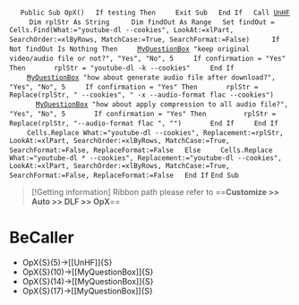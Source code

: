 &nbsp;&nbsp;&nbsp;&nbsp;
`Public Sub OpX()`
&nbsp;&nbsp;&nbsp;&nbsp;`If testing Then`
&nbsp;&nbsp;&nbsp;&nbsp;&nbsp;&nbsp;&nbsp;&nbsp;`Exit Sub`
&nbsp;&nbsp;&nbsp;&nbsp;`End If`
&nbsp;&nbsp;&nbsp;&nbsp;`Call `[`UnHF`](UnHF)
&nbsp;&nbsp;&nbsp;&nbsp;
&nbsp;&nbsp;&nbsp;&nbsp;`Dim rplStr As String`
&nbsp;&nbsp;&nbsp;&nbsp;
&nbsp;&nbsp;&nbsp;&nbsp;`Dim findOut As Range`
&nbsp;&nbsp;&nbsp;&nbsp;`Set findOut = Cells.Find(What:="youtube-dl --cookies", LookAt:=xlPart, SearchOrder:=xlByRows, MatchCase:=True, SearchFormat:=False)`
&nbsp;&nbsp;&nbsp;&nbsp;
&nbsp;&nbsp;&nbsp;&nbsp;`If Not findOut Is Nothing Then`
&nbsp;&nbsp;&nbsp;&nbsp;&nbsp;&nbsp;&nbsp;&nbsp;[`MyQuestionBox`](MyQuestionBox)` "keep original video/audio file or not?", "Yes", "No", 5`
&nbsp;&nbsp;&nbsp;&nbsp;&nbsp;&nbsp;&nbsp;&nbsp;`If confirmation = "Yes" Then`
&nbsp;&nbsp;&nbsp;&nbsp;&nbsp;&nbsp;&nbsp;&nbsp;&nbsp;&nbsp;&nbsp;&nbsp;`rplStr = "youtube-dl -k --cookies"`
&nbsp;&nbsp;&nbsp;&nbsp;&nbsp;&nbsp;&nbsp;&nbsp;`End If`
&nbsp;&nbsp;&nbsp;&nbsp;
&nbsp;&nbsp;&nbsp;&nbsp;&nbsp;&nbsp;&nbsp;&nbsp;[`MyQuestionBox`](MyQuestionBox)` "how about generate audio file after download?", "Yes", "No", 5`
&nbsp;&nbsp;&nbsp;&nbsp;&nbsp;&nbsp;&nbsp;&nbsp;`If confirmation = "Yes" Then`
&nbsp;&nbsp;&nbsp;&nbsp;&nbsp;&nbsp;&nbsp;&nbsp;&nbsp;&nbsp;&nbsp;&nbsp;`rplStr = Replace(rplStr, " --cookies", " -x --audio-format flac --cookies")`
&nbsp;&nbsp;&nbsp;&nbsp;&nbsp;&nbsp;&nbsp;&nbsp;&nbsp;&nbsp;&nbsp;&nbsp;[`MyQuestionBox`](MyQuestionBox)` "how about apply compression to all audio file?", "Yes", "No", 5`
&nbsp;&nbsp;&nbsp;&nbsp;&nbsp;&nbsp;&nbsp;&nbsp;&nbsp;&nbsp;&nbsp;&nbsp;`If confirmation = "Yes" Then`
&nbsp;&nbsp;&nbsp;&nbsp;&nbsp;&nbsp;&nbsp;&nbsp;&nbsp;&nbsp;&nbsp;&nbsp;&nbsp;&nbsp;&nbsp;&nbsp;`rplStr = Replace(rplStr, "--audio-format flac ", "")`
&nbsp;&nbsp;&nbsp;&nbsp;&nbsp;&nbsp;&nbsp;&nbsp;&nbsp;&nbsp;&nbsp;&nbsp;`End If`
&nbsp;&nbsp;&nbsp;&nbsp;&nbsp;&nbsp;&nbsp;&nbsp;`End If`
&nbsp;&nbsp;&nbsp;&nbsp;
&nbsp;&nbsp;&nbsp;&nbsp;&nbsp;&nbsp;&nbsp;&nbsp;`Cells.Replace What:="youtube-dl --cookies", Replacement:=rplStr, LookAt:=xlPart, SearchOrder:=xlByRows, MatchCase:=True, SearchFormat:=False, ReplaceFormat:=False`
&nbsp;&nbsp;&nbsp;&nbsp;`Else`
&nbsp;&nbsp;&nbsp;&nbsp;&nbsp;&nbsp;&nbsp;&nbsp;`Cells.Replace What:="youtube-dl * --cookies", Replacement:="youtube-dl --cookies", LookAt:=xlPart, SearchOrder:=xlByRows, MatchCase:=True, SearchFormat:=False, ReplaceFormat:=False`
&nbsp;&nbsp;&nbsp;&nbsp;`End If`
`End Sub`
&nbsp;&nbsp;&nbsp;&nbsp;


> [!Getting information]
> Ribbon path please refer to ==**Customize >> Auto >> DLF >> OpX**==


# BeCaller
- OpX{S}(5)->[[UnHF]]{S}
- OpX{S}(10)->[[MyQuestionBox]]{S}
- OpX{S}(14)->[[MyQuestionBox]]{S}
- OpX{S}(17)->[[MyQuestionBox]]{S}

